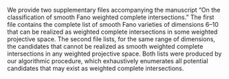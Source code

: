 We provide two supplementary files accompanying the manuscript “On the classification of smooth Fano weighted complete intersections.” The first file contains the complete list of smooth Fano varieties of dimensions 6–10 that can be realized as weighted
complete intersections in some weighted projective space. The second file lists, for the same range of dimensions, the candidates that cannot be realized as smooth weighted complete intersections in any weighted projective space. Both lists were produced
by our algorithmic procedure, which exhaustively enumerates all potential candidates that may exist as weighted complete intersections.

